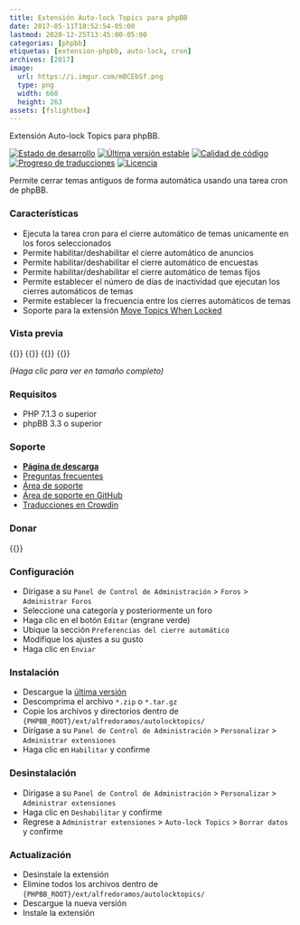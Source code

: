 ```yaml
---
title: Extensión Auto-lock Topics para phpBB
date: 2017-05-11T18:52:54-05:00
lastmod: 2020-12-25T13:45:00-05:00
categorias: [phpbb]
etiquetas: [extension-phpbb, auto-lock, cron]
archivos: [2017]
image:
  url: https://i.imgur.com/mBCEbSf.png
  type: png
  width: 660
  height: 263
assets: [fslightbox]
---
```

Extensión Auto-lock Topics para phpBB.

[![Estado de desarrollo](https://img.shields.io/github/workflow/status/AlfredoRamos/phpbb-ext-auto-lock-topics/GitHub%20Actions%20CI?style=flat-square)](https://github.com/AlfredoRamos/phpbb-ext-auto-lock-topics/actions)
[![Última versión estable](https://img.shields.io/github/tag/AlfredoRamos/phpbb-ext-auto-lock-topics.svg?label=stable&style=flat-square)](https://github.com/AlfredoRamos/phpbb-ext-auto-lock-topics/releases)
[![Calidad de código](https://img.shields.io/codacy/grade/1b2cb6aeb1214d80afbc800e31de36a0.svg?style=flat-square)](https://app.codacy.com/manual/AlfredoRamos/phpbb-ext-auto-lock-topics/dashboard)
[![Progreso de traducciones](https://badges.crowdin.net/phpbb-ext-auto-lock-topics/localized.svg)](https://crowdin.com/project/phpbb-ext-auto-lock-topics)
[![Licencia](https://img.shields.io/github/license/AlfredoRamos/phpbb-ext-auto-lock-topics.svg?style=flat-square)](https://raw.githubusercontent.com/AlfredoRamos/phpbb-ext-auto-lock-topics/master/license.txt)

Permite cerrar temas antiguos de forma automática usando una tarea cron de phpBB.

<!--more-->
### Características

- Ejecuta la tarea cron para el cierre automático de temas unicamente en los foros seleccionados
- Permite habilitar/deshabilitar el cierre automático de anuncios
- Permite habilitar/deshabilitar el cierre automático de encuestas
- Permite habilitar/deshabilitar el cierre automático de temas fijos
- Permite establecer el número de días de inactividad que ejecutan los cierres automáticos de temas
- Permite establecer la frecuencia entre los cierres automáticos de temas
- Soporte para la extensión [Move Topics When Locked](https://www.phpbb.com/customise/db/extension/move_topics_when_locked/)

### Vista previa

{{<preview src="https://i.imgur.com/aBjwVBpb.png" link="https://i.imgur.com/aBjwVBp.png" alt="Foros">}}
{{<preview src="https://i.imgur.com/mBCEbSfb.png" link="https://i.imgur.com/mBCEbSf.png" alt="Ajustes de foro">}}
{{<preview src="https://i.imgur.com/uM7dkoGb.png" link="https://i.imgur.com/uM7dkoG.png" alt="Temas cerrados">}}
{{<preview src="https://i.imgur.com/PIOhYf7b.png" link="https://i.imgur.com/PIOhYf7.png" alt="Registro de administrador">}}

*(Haga clic para ver en tamaño completo)*

### Requisitos

- PHP 7.1.3 o superior
- phpBB 3.3 o superior

### Soporte

- [**Página de descarga**](https://www.phpbb.com/customise/db/extension/auto_lock_topics/)
- [Preguntas frecuentes](https://www.phpbb.com/customise/db/extension/auto_lock_topics/faq)
- [Área de soporte](https://www.phpbb.com/customise/db/extension/auto_lock_topics/support)
- [Área de soporte en GitHub](https://github.com/AlfredoRamos/phpbb-ext-auto-lock-topics/issues)
- [Traducciones en Crowdin](https://crowdin.com/project/phpbb-ext-auto-lock-topics)

### Donar

{{<donate>}}

### Configuración

- Dirigase a su `Panel de Control de Administración` > `Foros` > `Administrar Foros`
- Seleccione una categoría y posteriormente un foro
- Haga clic en el botón `Editar` (engrane verde)
- Ubique la sección `Preferencias del cierre automático`
- Modifique los ajustes a su gusto
- Haga clic en `Enviar`

### Instalación

- Descargue la [última versión](https://github.com/AlfredoRamos/phpbb-ext-auto-lock-topics/releases)
- Descomprima el archivo `*.zip` o `*.tar.gz`
- Copie los archivos y directorios dentro de `{PHPBB_ROOT}/ext/alfredoramos/autolocktopics/`
- Dirígase a su `Panel de Control de Administración` > `Personalizar` > `Administrar extensiones`
- Haga clic en `Habilitar` y confirme

### Desinstalación

- Dirígase a su `Panel de Control de Administración` > `Personalizar` > `Administrar extensiones`
- Haga clic en `Deshabilitar` y confirme
- Regrese a `Administrar extensiones` > `Auto-lock Topics` > `Borrar datos` y confirme

### Actualización

- Desinstale la extensión
- Elimine todos los archivos dentro de `{PHPBB_ROOT}/ext/alfredoramos/autolocktopics/`
- Descargue la nueva versión
- Instale la extensión
